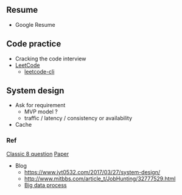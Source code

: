 ## Resume
- Google Resume


## Code practice
- Cracking the code interview
- [LeetCode](https://leetcode.com)
  - [leetcode-cli](https://github.com/skygragon/leetcode-cli)


## System design
- Ask for requirement
  - MVP model ?
  - traffic / latency / consistency or availability
- Cache


### Ref
[Classic 8 question](https://www.interviewbit.com/courses/system-design/)
[Paper](http://dancres.github.io/Pages/)
- Blog
  - https://www.jyt0532.com/2017/03/27/system-design/
  - http://www.mitbbs.com/article_t/JobHunting/32777529.html
  - [Big data process](https://blog.csdn.net/v_july_v/article/details/7382693)
